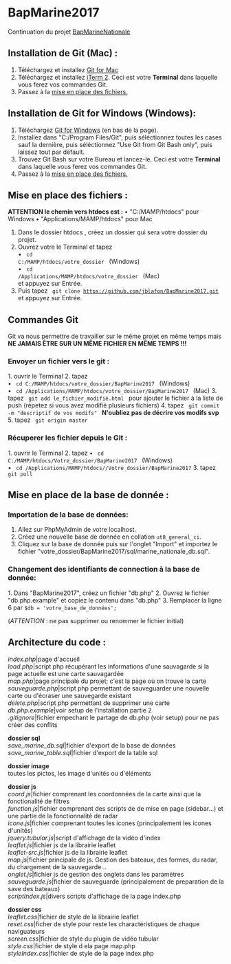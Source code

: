 <h1> BapMarine2017 </h1>

Continuation du projet <a href="https://github.com/NicolasGauvin/BapMarineNationale">BapMarineNationale</a>

<h2>Installation de Git (Mac) :</h2>

1. Téléchargez et installez <a href="https://git-scm.com/downloads">Git for Mac</a>
2. Téléchargez et installez <a href="https://www.iterm2.com/downloads.html">iTerm 2</a>. Ceci est votre <strong>Terminal</strong> dans laquelle vous ferez vos commandes Git.
3. Passez à la <a href="#anchor1">mise en place des fichiers.</a>

<h2>Installation de Git for Windows (Windows):</h2>

1. Téléchargez <a href="https://github.com/git-for-windows/git/releases/v2.10.2.windows.1">Git for Windows</a> (en bas de la page).
2. Installez dans "C:/Program Files/Git", puis séléctionnez toutes les cases sauf la dernière, puis séléctionnez "Use Git from Git Bash only", puis laissez tout par défault.
3. Trouvez Git Bash sur votre Bureau et lancez-le. Ceci est votre <strong>Terminal</strong> dans laquelle vous ferez vos commandes Git.
4. Passez à la <a href="#anchor1">mise en place des fichiers.</a>

<h2 id="anchor1">Mise en place des fichiers :</h2>

<strong>ATTENTION le chemin vers htdocs est :</strong>
• "C:/MAMP/htdocs" pour Windows
• "Applications/MAMP/htdocs" pour Mac

1. Dans le dossier htdocs , créez un dossier qui sera votre dossier du projet.
2. Ouvrez votre le Terminal et tapez</br>
	• <code> cd C:/MAMP/htdocs/votre_dossier </code> (Windows)</br>
	• <code> cd /Applications/MAMP/htdocs/votre_dossier </code> (Mac)</br>
et appuyez sur Entrée.
3. Puis tapez <code> git clone https://github.com/jblafon/BapMarine2017.git </code> et appuyez sur Entrée.

<h2>Commandes Git</h2>

Git va nous permettre de travailler sur le même projet en même temps mais <strong>NE JAMAIS ÊTRE SUR UN MÊME FICHIER EN MÊME TEMPS !!!</strong>

<h3>Envoyer un fichier vers le git :</h3>
1. ouvrir le Terminal
2. tapez</br>
	• <code> cd C:/MAMP/htdocs/votre_dossier/BapMarine2017 </code> (Windows)</br>
	• <code> cd /Applications/MAMP/htdocs/votre_dossier/BapMarine2017 </code> (Mac)
3. tapez <code> git add le_fichier_modifié.html </code> pour ajouter le fichier à la liste de push (répetez si vous avez modifié plusieurs fichiers)
4. tapez <code> git commit -m "descriptif de vos modifs" </code> <strong>N'oubliez pas de décrire vos modifs svp</strong>
5. tapez <code> git origin master </code>

<h3>Récuperer les fichier depuis le Git :</h3>
1. ouvrir le Terminal
2. tapez 
	• <code> cd C:/MAMP/htdocs/Votre_dossier/BapMarine2017 </code> (Windows) </br>
	• <code> cd /Applications/MAMP/htdocs//Votre_dossier/BapMarine2017</code>
3. tapez <code> git pull </code>

<h2>Mise en place de la base de donnée :</h2>

<h3>Importation de la base de données:</h3>

1. Allez sur PhpMyAdmin de votre localhost.
2. Créez une nouvelle base de donnée en collation <code>ut8_general_ci</code>.
3. Cliquez sur la base de donnée puis sur l'onglet "Import" et importez le fichier "votre_dossier/BapMarine2017/sql/marine_nationale_db.sql".

<h3>Changement des identifiants de connection à la base de donnée:</h3>
1. Dans "BapMarine2017", créez un fichier "db.php"
2. Ouvrez le fichier "db.php.example" et copiez le contenu dans "db.php"
3. Remplacer la ligne 6 par <code>$db = 'votre_base_de_données';</code>

(<i>ATTENTION</i> :  ne pas supprimer ou renommer le fichier initial)<br>


<h2>Architecture du code :</h2>

<i>index.php</i>|page d'accueil<br>
<i>load.php</i>|script php récupérant les informations d'une sauvagarde si la page actuelle est une carte sauvagardée<br>
<i>map.php</i>|page principale du projet; c'est la page où on trouve la carte<br>
<i>sauveguarde.php</i>|script php permettant de sauveguarder une nouvelle carte ou d'écraser une sauvegarde existant<br>
<i>delete.php</i>|script php permettant de supprimer une carte<br>
<i>db.php.example</i>|voir setup de l'installation partie 2<br>
<i>.gitignore</i>|fichier empechant le partage de db.php (voir setup) pour ne pas créer des conflits<br>

<strong>dossier sql</strong><br>
    <i>save_marine_db.sql</i>|fichier d'export de la base de données<br>
    <i>save_marine_table.sql</i>|fichier d'export de la table sql<br>

<strong>dossier image</strong><br>
    toutes les pictos, les image d'unités ou d'éléments<br>
  
<strong>dossier js</strong><br>
    <i>coord.js</i>|fichier comprenant les coordonnées de la carte ainsi que la fonctionalité de filtres<br>
    <i>function.js</i>|fichier comprenant des scripts de de mise en page (sidebar...) et une partie de la fonctionnalité de radar<br>
    <i>icone.js</i>|fichier comprenant toutes les icones (principalement les icones d'unités)<br>
    <i>jquery.tubular.js</i>|script d'affichage de la vidéo d'index<br>
    <i>leaflet.js</i>|fichier js de la librairie leaflet<br>
    <i>leaflet-src.js</i>|fichier js de la librairie leaflet<br>
    <i>map.js</i>|fichier principale de js. Gestion des bateaux, des formes, du radar, du chargement de la sauvegarde...<br>
    <i>onglet.js</i>|fichier js de gestion des onglets dans les paramètres<br>
    <i>sauveguarde.js</i>|fichier de sauveguarde (principalement de preparation de la save des bateaux)<br>
    <i>scriptIndex.js</i>|divers scripts d'affichage de la page index.php<br>
  
  <strong>dossier css</strong><br>
    <i>leaflet.css</i>|fichier de style de la librairie leaflet<br>
    <i>reset.css</i>|ficher de style pour reste les charactéristiques de chaque naviguateurs<br>
    <i>screen.css</i>|fichier de style du plugin de vidéo tubular<br>
    <i>style.css</i>|fichier de style d ela page map.php<br>
    <i>styleIndex.css</i>|fichier de style de la page index.php<br>
